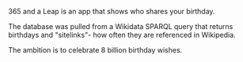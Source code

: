 365 and a Leap is an app that shows who shares your birthday. 

The database was pulled from a Wikidata SPARQL query that returns birthdays and "sitelinks"- how often they are referenced in Wikipedia. 

The ambition is to celebrate 8 billion birthday wishes. 